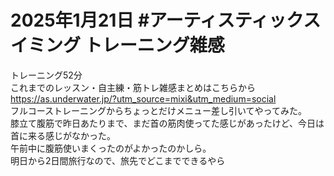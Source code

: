 # 2025年1月21日 #アーティスティックスイミング トレーニング雑感
トレーニング52分  
これまでのレッスン・自主練・筋トレ雑感まとめはこちらから  
https://as.underwater.jp/?utm_source=mixi&utm_medium=social  
フルコーストレーニングからちょっとだけメニュー差し引いてやってみた。  
膝立て腹筋で昨日あたりまで、まだ首の筋肉使ってた感じがあったけど、今日は首に来る感じがなかった。  
午前中に腹筋使いまくったのがよかったのかしら。  
明日から2日間旅行なので、旅先でどこまでできるやら